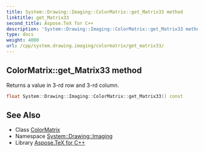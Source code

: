 ```yaml
---
title: System::Drawing::Imaging::ColorMatrix::get_Matrix33 method
linktitle: get_Matrix33
second_title: Aspose.TeX for C++
description: 'System::Drawing::Imaging::ColorMatrix::get_Matrix33 method. Returns a value in 3-rd row and 3-rd column in C++.'
type: docs
weight: 4000
url: /cpp/system.drawing.imaging/colormatrix/get_matrix33/
---
```

## ColorMatrix::get_Matrix33 method


Returns a value in 3-rd row and 3-rd column.

```cpp
float System::Drawing::Imaging::ColorMatrix::get_Matrix33() const
```

## See Also

* Class [ColorMatrix](../)
* Namespace [System::Drawing::Imaging](../../)
* Library [Aspose.TeX for C++](../../../)
